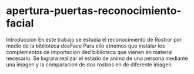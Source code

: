 # apertura-puertas-reconocimiento-facial
Introduccion En este trabajo se estudia el reconocimiento de Rostror por medio de la biblioteca deeFace Para ello etnemos que instalar los complementos de importacion ded biblioteca que vienen en material necesario. Se lograra realizar el estado de animo de una persona mediante una imagen y la comparacion de dos rostros en de diferente imagen.
